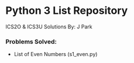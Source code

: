 # Python 3 List Repository

ICS2O & ICS3U Solutions
By: J Park

### Problems Solved:
- List of Even Numbers (s1_even.py)
